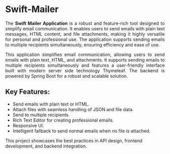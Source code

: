 # Swift-Mailer

<p style="text-align: justify">
  The <strong>Swift Mailer Application</strong> is a robust and feature-rich tool designed to simplify email 
    communication. It enables users to send emails with plain text messages, HTML content, and file attachments, 
making it highly versatile for personal and professional use. The application supports sending emails to multiple 
recipients simultaneously, ensuring efficiency and ease of use.
</p>

<p style="text-align: justify">
This application simplifies email communication, allowing users to send emails with plain text, HTML, and attachments. 
It supports sending emails to multiple recipients simultaneously and features a user-friendly interface built with 
modern server side technology Thymeleaf. The backend is powered by Spring Boot for a robust and scalable solution.
</p>

<h2>Key Features:</h2>
<ul>
  <li>Send emails with plain text or HTML.</li>
  <li>Attach files with seamless handling of JSON and file data.</li>
  <li>Send to multiple recipients.</li>
  <li>Rich Text Editor for creating professional emails.</li>
  <li>Responsive UI.</li>
  <li>Intelligent fallback to send normal emails when no file is attached.</li>
</ul>

<p>
  This project showcases the best practices in API design, frontend development, and backend integration.
</p>

